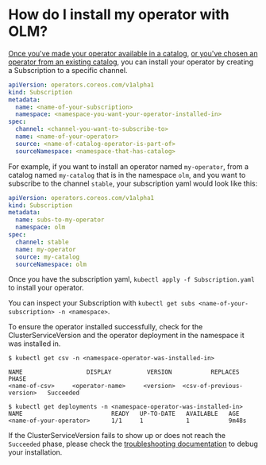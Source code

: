 # How do I install my operator with OLM? 

[Once you've made your operator available in a catalog](https://), [or you've chosen an operator from an existing catalog](https:// ), you can install your operator by creating a Subscription to a specific channel. 
```yaml
apiVersion: operators.coreos.com/v1alpha1
kind: Subscription
metadata:
  name: <name-of-your-subscription>
  namespace: <namespace-you-want-your-operator-installed-in>
spec:
  channel: <channel-you-want-to-subscribe-to>
  name: <name-of-your-operator>
  source: <name-of-catalog-operator-is-part-of>
  sourceNamespace: <namespace-that-has-catalog>
 ``` 
For example, if you want to install an operator named `my-operator`, from a catalog named `my-catalog` that is in the namespace `olm`, and you want to subscribe to the channel `stable`, your subscription yaml would look like this: 

```yaml
apiVersion: operators.coreos.com/v1alpha1
kind: Subscription
metadata:
  name: subs-to-my-operator
  namespace: olm
spec:
  channel: stable
  name: my-operator
  source: my-catalog
  sourceNamespace: olm
 ``` 

Once you have the subscription yaml, `kubectl apply -f Subscription.yaml` to install your operator. 

You can inspect your Subscription with `kubectl get subs <name-of-your-subscription> -n <namespace>`.

To ensure the operator installed successfully, check for the ClusterServiceVersion and the operator deployment in the namespace it was installed in. 

```
$ kubectl get csv -n <namespace-operator-was-installed-in>

NAME                  DISPLAY          VERSION           REPLACES              PHASE
<name-of-csv>     <operator-name>     <version>  <csv-of-previous-version>   Succeeded
```
```
$ kubectl get deployments -n <namespace-operator-was-installed-in>
NAME                         READY   UP-TO-DATE   AVAILABLE   AGE
<name-of-your-operator>      1/1     1            1           9m48s
```

If the ClusterServiceVersion fails to show up or does not reach the `Succeeded` phase, please check the [troubleshooting documentation](https://) to debug your installation.  
    